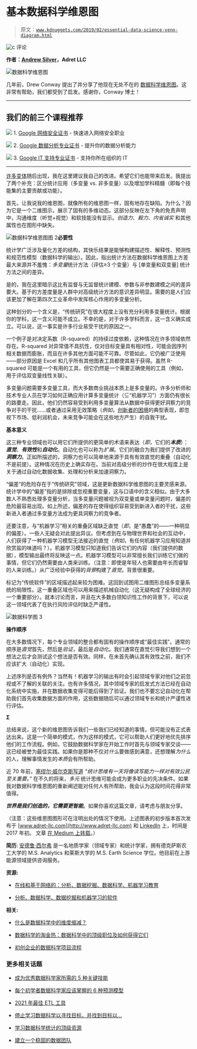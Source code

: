 # 基本数据科学维恩图

> 原文：[`www.kdnuggets.com/2019/02/essential-data-science-venn-diagram.html`](https://www.kdnuggets.com/2019/02/essential-data-science-venn-diagram.html)

![c](img/3d9c022da2d331bb56691a9617b91b90.png) 评论

**作者：[Andrew Silver](http://adret-llc.com/)，Adret LLC**

![数据科学维恩图](img/23301aefbc516c00e713face05c6f959.png)

几年前，Drew Conway 提出了并分享了他现在无处不在的 [数据科学维恩图](http://drewconway.com/zia/2013/3/26/the-data-science-venn-diagram)。这非常有帮助，我们都受到了启发。感谢你，Conway 博士！

* * *

## 我们的前三个课程推荐

![](img/0244c01ba9267c002ef39d4907e0b8fb.png) 1\. [Google 网络安全证书](https://www.kdnuggets.com/google-cybersecurity) - 快速进入网络安全职业

![](img/e225c49c3c91745821c8c0368bf04711.png) 2\. [Google 数据分析专业证书](https://www.kdnuggets.com/google-data-analytics) - 提升你的数据分析能力

![](img/0244c01ba9267c002ef39d4907e0b8fb.png) 3\. [Google IT 支持专业证书](https://www.kdnuggets.com/google-itsupport) - 支持你所在组织的 IT

* * *

[许多变体](https://www.kdnuggets.com/2016/10/battle-data-science-venn-diagrams.html)随后出现，我在这里建议我自己的改进。希望它们也能带来启发。我提出了两个补充：区分统计应用（多变量 vs. 非多变量）以及增加学科精髓（即每个技能集的主要贡献或功能）。

首先，让我说我的维恩图，就像所有的维恩图一样，固有地存在缺陷。为什么？因为它是一个二维图示，展示了固有的多维动态。这部分反映在左下角的免责声明中，沟通维度（听觉+视觉）和软技能没有显示。*创造力*、*毅力*、*内省诚实* 和其他属性也在图形中缺失。

![数据科学维恩图图 2](img/d83cc029f7ced36aafb47a8775f96ab2.png)**必要性**

统计学广泛涉及量化方差的结构，其快乐结果是能够构建描述性、解释性、预测性和规范性模型（数据科学的输出）。因此，指出统计方法在数据科学维恩图上方差最大来源并不羞愧：*多变量*统计方法（评估≥3 个变量）与 [单变量和双变量] 统计方法之间的差异。

是的，我在这里暗示这比有监督与无监督统计建模、参数与非参数建模之间的差异要大。基于的方差度量是人群中对高级统计方法的意识差异明显。需要的是人们应该更加了解在第四次工业革命中发挥核心作用的多变量分析。

这种划分的一个含义是，“传统研究”在很大程度上没有充分利用多变量统计。根据你的学科，这一含义可能不成立。不幸的是，对于许多学科而言，这一含义确实成立。可以说，这一事实是许多行业易受干扰的原因之一。

一个例子是对决定系数（R-squared）的持续过度依赖，这种情况在许多领域依然存在。R-squared 对异常值不具抗性，仅对目标变量具有相对性，可能会因序列相关数据而膨胀，而且在许多其他方面可能不可靠。尽管如此，它仍被广泛使用——部分原因是 Excel 和几乎所有其他图表工具都使其易于获得。虽然 R-squared 可能是一个有用的工具，但它仍然是一个需要正确使用的工具（例如，用于评估双变量线性关联）。

多变量问题需要多变量工具，而大多数商业挑战本质上是多变量的。许多分析师和技术专业人员在学习如何正确应用计算多变量统计（⊆“机器学习”）方面仍有很长的路要走。因此，他们仍然容易受到利用多变量算法从数据中获得更好洞察力的竞争对手的干扰……或者通过采用无效策略（*例如*，[创新者的困境](https://en.wikipedia.org/wiki/The_Innovator%27s_Dilemma)的典型表现，即忽视下市场、低利润机会，未来竞争可能会在这些地方产生）的自我干扰。

**基本意义**

这三种专业领域也可以用它们所提供的更简单的术语来表达（*即*，它们的***本质***）：***直觉***、***有效性***和***自动化***。自动化也可以称为*扩展*。它们的融合为我们提供了改进的***洞察力***。正如所描述的，洞察力也可以简单地来源于具有有效直觉的重叠（自动化不是前提）。这种情况在历史上确实存在。当前对高级分析的炒作在很大程度上是关于通过自动化数据收集、处理和分析来加速洞察力。

“偏差”的危险存在于“传统研究”领域，这是更新数据科学维恩图的主要灵感来源。统计学中的“偏差”指的是排除或忽视重要变量，这与口语中的含义相似。由于大多数人不熟悉处理多变量分析，当多变量问题被视为双变量或单变量问题时，偏差的危险最容易出现。如上所述，偏差的存在使得组织容易受到新进入者的干扰，这些新进入者通过多变量方法成为更具洞察力的竞争者。

还要注意，与“机器学习”相关的重叠区域缺乏直觉（*即*，是“愚蠢”的——一种明显的偏差）。一些人无疑会对此提出异议。但考虑到在与物理世界和社会的互动中，人们获得了一种机器学习模型无法接近的直觉（*例如*，有任何机器学习应用知道并欣赏盐的味道吗？）。机器学习模型只知道我们告诉它们的内容（我们提供的数据），模型输出最终将反映这一点。机器学习模型可以非常擅长我们训练它们做的事情，但它们仍然需要由人类来训练。（注意：即使是年轻人也需要由年长而睿智的人来训练。）从广泛经验中获得的*背景*构建了*直觉*。背景很重要。

标记为“传统软件”的区域描述起来较为困难。这回到试图用二维图形总结多变量系统的局限性。这一重叠区域也可以用来描述机械自动化（这无疑构成了全球经济的一个重要部分）。就本讨论而言，并且在大多数白领知识性工作的背景下，可以说这一领域代表了在执行风险评估时缺乏严谨性。

![数据科学图 3](img/0877574857e790b5b04732efe691b706.png)

**操作顺序**

在大多数情况下，每个专业领域的整合都有固有的操作顺序或“最佳实践”。通常的顺序是*直觉*首先，然后是*验证*，最后是*自动化*。我们通常在直觉引导我们想到一个想法之后才会测试这个想法是否有效。同样，在未首先确认其有效性之前，我们不应该扩大（自动化）实现。

上述序列是否有例外？当然有！机器学习的输出有时会引起领域专家对他们之前忽视或不了解的关联的关注。也有许多情况，其中领域专家的启发式方法已经在自动化系统中实施，并在数据收集变得可能后得到了验证。我们也不要忘记自动化在帮助我们首先收集数据方面的作用，这些数据随后可以通过领域专长和统计严谨性进行评估。

**Σ**

总结来说，这个新的维恩图告诉我们一些我们已经知道的事情，但可能没有正式表达出来。这是一个简单的模式，作为这样的模式，它可以帮助人们更好地优先排序他们的工作流程。例如，它鼓励数据科学家在开始工作时首先与领域专家交谈——这已经被誉为最佳实践。如果你是那种不仅对*什么*要做感到满意，还想理解*为什么*的人，理解事情发生的*本质*会有所帮助。

近 70 年前，[塞缪尔·威尔克斯写道](https://quotablemath.blogspot.com/2018/02/misquoted-hg-wells-on-statistics.html) *“统计思维有一天将像读写能力一样对有效公民至关重要。”* 在不久的将来，*多元* 统计思维可能会成为更多职业的先决条件。如果我对数据科学维恩图的重新阐述能对任何人有所帮助，我会认为这段时间花得非常值得。

***世界是我们创造的，它需要更智能***。如果你喜欢这篇文章，请考虑与朋友分享。

（注意：这些维恩图图形可在注明出处的情况下使用。上述图表的初步版本首次发布于 [www.adret-llc.com](http://www.adret-llc.com) 和 [LinkedIn](https://www.linkedin.com/feed/update/urn:li:activity:6256833177369792512) 上，时间是 2017 年初。 文章 [在 Medium 上转载](https://towardsdatascience.com/the-essential-data-science-venn-diagram-35800c3bef40)。）

**简历**: [安德鲁·西尔弗](http://adret-llc.com/) 是一名地质学家（领域专家）和统计学家，拥有德克萨斯农工大学的 M.S. Analytics 和莱斯大学的 M.S. Earth Science 学位。他目前在上游能源领域提供咨询服务。

**资源:**

+   [在线和基于网络的：分析、数据挖掘、数据科学、机器学习教育](https://www.kdnuggets.com/education/online.html)

+   [分析、数据科学、数据挖掘和机器学习的软件](https://www.kdnuggets.com/software/index.html)

**相关:**

+   [什么是数据科学中的维度缩减？](https://www.kdnuggets.com/2019/01/dimension-reduction-data-science.html)

+   [数据科学的淘金热：数据科学中的顶级职位及如何获得它们](https://www.kdnuggets.com/2019/01/top-jobs-data-science.html)

+   [初创企业的数据科学项目流程](https://www.kdnuggets.com/2019/01/data-science-project-flow-startups.html)

### 更多相关话题

+   [成为优秀数据科学家所需的 5 种关键技能](https://www.kdnuggets.com/2021/12/5-key-skills-needed-become-great-data-scientist.html)

+   [每个初学者数据科学家应该掌握的 6 种预测模型](https://www.kdnuggets.com/2021/12/6-predictive-models-every-beginner-data-scientist-master.html)

+   [2021 年最佳 ETL 工具](https://www.kdnuggets.com/2021/12/mozart-best-etl-tools-2021.html)

+   [停止学习数据科学以寻找目标，并找到目标以…](https://www.kdnuggets.com/2021/12/stop-learning-data-science-find-purpose.html)

+   [学习数据科学统计的顶级资源](https://www.kdnuggets.com/2021/12/springboard-top-resources-learn-data-science-statistics.html)

+   [建立一个稳固的数据团队](https://www.kdnuggets.com/2021/12/build-solid-data-team.html)
